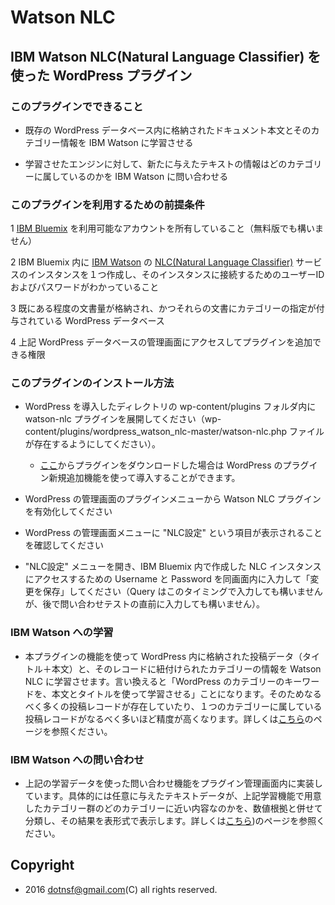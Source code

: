 # Watson NLC 

## IBM Watson NLC(Natural Language Classifier) を使った WordPress プラグイン

### このプラグインでできること

* 既存の WordPress データベース内に格納されたドキュメント本文とそのカテゴリー情報を IBM Watson に学習させる

* 学習させたエンジンに対して、新たに与えたテキストの情報はどのカテゴリーに属しているのかを IBM Watson に問い合わせる

### このプラグインを利用するための前提条件

1 [IBM Bluemix](http://bluemix.net/ "IBM Bluemix") を利用可能なアカウントを所有していること（無料版でも構いません）

2 IBM Bluemix 内に [IBM Watson](http://www.ibm.com/smarterplanet/jp/ja/ibmwatson/ "IBM Watson") の [NLC(Natural Language Classifier)](https://www.ibm.com/watson/developercloud/nl-classifier.html "NLC") サービスのインスタンスを１つ作成し、そのインスタンスに接続するためのユーザーIDおよびパスワードがわかっていること

3 既にある程度の文書量が格納され、かつそれらの文書にカテゴリーの指定が付与されている WordPress データベース

4 上記 WordPress データベースの管理画面にアクセスしてプラグインを追加できる権限

### このプラグインのインストール方法

* WordPress を導入したディレクトリの wp-content/plugins フォルダ内に watson-nlc プラグインを展開してください（wp-content/plugins/wordpress_watson_nlc-master/watson-nlc.php ファイルが存在するようにしてください）。

    * [ここ](https://github.com/dotnsf/wordpress_watson_nlc/ "ここ")からプラグインをダウンロードした場合は WordPress のプラグイン新規追加機能を使って導入することができます。

* WordPress の管理画面のプラグインメニューから Watson NLC プラグインを有効化してください

* WordPress の管理画面メニューに "NLC設定" という項目が表示されることを確認してください

* "NLC設定" メニューを開き、IBM Bluemix 内で作成した NLC インスタンスにアクセスするための Username と Password を同画面内に入力して「変更を保存」してください（Query はこのタイミングで入力しても構いませんが、後で問い合わせテストの直前に入力しても構いません）。

### IBM Watson への学習

* 本プラグインの機能を使って WordPress 内に格納された投稿データ（タイトル＋本文）と、そのレコードに紐付けられたカテゴリーの情報を Watson NLC に学習させます。言い換えると「WordPress のカテゴリーのキーワードを、本文とタイトルを使って学習させる」ことになります。そのためなるべく多くの投稿レコードが存在していたり、１つのカテゴリーに属している投稿レコードがなるべく多いほど精度が高くなります。詳しくは[こちら](http://dotnsf.blog.jp/archives/1060137437.html "こちら")のページを参照ください。

### IBM Watson への問い合わせ

* 上記の学習データを使った問い合わせ機能をプラグイン管理画面内に実装しています。具体的には任意に与えたテキストデータが、上記学習機能で用意したカテゴリー群のどのカテゴリーに近い内容なのかを、数値根拠と併せて分類し、その結果を表形式で表示します。詳しくは[こちら](http://dotnsf.blog.jp/archives/1060137437.html "こちら"))のページを参照ください。


## Copyright

* 2016 dotnsf@gmail.com(C) all rights reserved.

